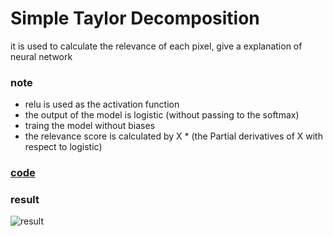 # Simple Taylor Decomposition

it is used to calculate the relevance of each pixel, give a explanation of neural network

### note
* relu is  used as the activation function
* the output of the model is logistic (without passing to the softmax)
* traing the model without biases
* the relevance score is calculated by X * (the Partial derivatives of X with respect to logistic)

### [code](https://github.com/Thomaszz4/machine-learning/blob/main/simple_taylor_decpmposition.py)

### result
![result](http://image.thomaszz4.cn/simple_taylor_decomposition_result.jpg)
